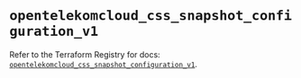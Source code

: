 # `opentelekomcloud_css_snapshot_configuration_v1`

Refer to the Terraform Registry for docs: [`opentelekomcloud_css_snapshot_configuration_v1`](https://registry.terraform.io/providers/opentelekomcloud/opentelekomcloud/1.36.16/docs/resources/css_snapshot_configuration_v1).
